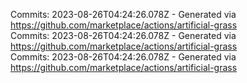 Commits: 2023-08-26T04:24:26.078Z - Generated via https://github.com/marketplace/actions/artificial-grass
<br>
Commits: 2023-08-26T04:24:26.078Z - Generated via https://github.com/marketplace/actions/artificial-grass
<br>
Commits: 2023-08-26T04:24:26.078Z - Generated via https://github.com/marketplace/actions/artificial-grass
<br>
